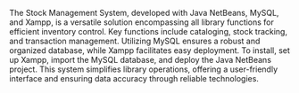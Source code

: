 The Stock Management System, developed with Java NetBeans, MySQL, and Xampp, is a versatile solution encompassing all library functions for efficient inventory control. Key functions include cataloging, stock tracking, and transaction management. Utilizing MySQL ensures a robust and organized database, while Xampp facilitates easy deployment. To install, set up Xampp, import the MySQL database, and deploy the Java NetBeans project. This system simplifies library operations, offering a user-friendly interface and ensuring data accuracy through reliable technologies.
